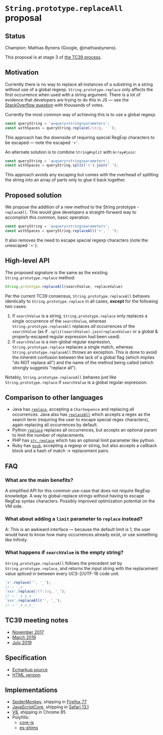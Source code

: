 # `String.prototype.replaceAll` proposal

## Status

Champion: Mathias Bynens (Google, @mathiasbynens).

This proposal is at stage 3 of [the TC39 process](https://tc39.es/process-document/).

## Motivation

Currently there is no way to replace all instances of a substring in a string without use of a global regexp.
`String.prototype.replace` only affects the first occurrence when used with a string argument. There is a lot of evidence that developers are trying to do this in JS — see the [StackOverflow question](https://stackoverflow.com/q/1144783/96656) with thousands of votes.

Currently the most common way of achieving this is to use a global regexp.

```js
const queryString = 'q=query+string+parameters';
const withSpaces = queryString.replace(/\+/g, ' ');
```

This approach has the downside of requiring special RegExp characters to be escaped — note the escaped `'+'`.

An alternate solution is to combine `String#split` with `Array#join`:

```js
const queryString = 'q=query+string+parameters';
const withSpaces = queryString.split('+').join(' ');
```

This approach avoids any escaping but comes with the overhead of splitting the string into an array of parts only to glue it back together.

## Proposed solution

We propose the addition of a new method to the String prototype - `replaceAll`. This would give developers a straight-forward way to accomplish this common, basic operation.

```js
const queryString = 'q=query+string+parameters';
const withSpaces = queryString.replaceAll('+', ' ');
```

It also removes the need to escape special regexp characters (note the unescaped `'+'`).

## High-level API

The proposed signature is the same as the existing `String.prototype.replace` method:

```js
String.prototype.replaceAll(searchValue, replaceValue)
```

Per the current TC39 consensus, `String.prototype.replaceAll` behaves identically to `String.prototype.replace` in all cases, **except** for the following two cases:

1. If `searchValue` is a string, `String.prototype.replace` only replaces a single occurrence of the `searchValue`, whereas `String.prototype.replaceAll` replaces *all* occurrences of the `searchValue` (as if `.split(searchValue).join(replaceValue)` or a global & properly-escaped regular expression had been used).
1. If `searchValue` is a non-global regular expression, `String.prototype.replace` replaces a single match, whereas `String.prototype.replaceAll` throws an exception. This is done to avoid the inherent confusion between the lack of a global flag (which implies "do NOT replace all") and the name of the method being called (which strongly suggests "replace all").

Notably, `String.prototype.replaceAll` behaves just like `String.prototype.replace` if `searchValue` is a global regular expression.

## Comparison to other languages

* Java has [`replace`](https://docs.oracle.com/javase/8/docs/api/java/lang/String.html#replace-java.lang.CharSequence-java.lang.CharSequence-), accepting a `CharSequence` and replacing all occurrences. Java also has [`replaceAll`](https://docs.oracle.com/javase/8/docs/api/java/lang/String.html#replaceAll-java.lang.String-java.lang.String-) which accepts a regex as the search term (requiring the user to escape special regex characters), again replacing all occurrences by default.
* Python [`replace`](https://www.tutorialspoint.com/python/string_replace.htm) replaces all occurrences, but accepts an optional param to limit the number of replacements.
* PHP has [`str_replace`](http://php.net/manual/en/function.str-replace.php) which has an optional limit parameter like python.
* Ruby has [`gsub`](https://ruby-doc.org/core/String.html#method-i-gsub), accepting a regexp or string, but also accepts a callback block and a hash of match -> replacement pairs.

## FAQ

### What are the main benefits?

A simplified API for this common use-case that does not require RegExp knowledge. A way to global-replace strings without having to escape RegExp syntax characters. Possibly improved optimization potential on the VM side.

### What about adding a `limit` parameter to `replace` instead?

A: This is an awkward interface — because the default limit is 1, the user would have to know how many occurrences already exist, or use something like Infinity.

### What happens if `searchValue` is the empty string?

`String.prototype.replaceAll` follows the precedent set by `String.prototype.replace`, and returns the input string with the replacement value spliced in between every UCS-2/UTF-16 code unit.

```js
'x'.replace('', '_');
// → '_x'
'xxx'.replace(/(?:)/g, '_');
// → '_x_x_x_'
'xxx'.replaceAll('', '_');
// → '_x_x_x_'
```

## TC39 meeting notes

- [November 2017](https://tc39.es/tc39-notes/2017-11_nov-28.html#10ih-stringprototypereplaceall-for-stage-1)
- [March 2019](https://github.com/tc39/tc39-notes/blob/master/meetings/2019-03/mar-26.md#stringprototypereplaceall-for-stage-2)
- [July 2019](https://github.com/tc39/tc39-notes/blob/master/meetings/2019-07/july-24.md#stringprototypereplaceall)

## Specification

- [Ecmarkup source](https://github.com/tc39/proposal-string-replaceall/blob/master/spec.html)
- [HTML version](https://tc39.es/proposal-string-replaceall/)

## Implementations

- [SpiderMonkey](https://bugzilla.mozilla.org/show_bug.cgi?id=1540021), shipping in [Firefox 77](https://bugzilla.mozilla.org/show_bug.cgi?id=1608168)
- [JavaScriptCore](https://bugs.webkit.org/show_bug.cgi?id=202471), shipping in [Safari 13.1](https://webkit.org/blog/10247/new-webkit-features-in-safari-13-1/#javascript-improvements)
- [V8](https://bugs.chromium.org/p/v8/issues/detail?id=9801), shipping in Chrome 85
- Polyfills:
    - [core-js](https://github.com/zloirock/core-js#stringreplaceall)
    - [es-shims](https://github.com/es-shims/String.prototype.replaceAll)
